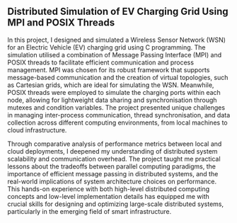 ## Distributed Simulation of EV Charging Grid Using MPI and POSIX Threads

In this project, I designed and simulated a Wireless Sensor Network (WSN) for an Electric Vehicle (EV) charging grid using C programming. The simulation utilised a combination of Message Passing Interface (MPI) and POSIX threads to facilitate efficient communication and process management. MPI was chosen for its robust framework that supports message-based communication and the creation of virtual topologies, such as Cartesian grids, which are ideal for simulating the WSN. Meanwhile, POSIX threads were employed to simulate the charging ports within each node, allowing for lightweight data sharing and synchronisation through mutexes and condition variables. The project presented unique challenges in managing inter-process communication, thread synchronisation, and data collection across different computing environments, from local machines to cloud infrastructure.

Through comparative analysis of performance metrics between local and cloud deployments, I deepened my understanding of distributed system scalability and communication overhead. The project taught me practical lessons about the tradeoffs between parallel computing paradigms, the importance of efficient message passing in distributed systems, and the real-world implications of system architecture choices on performance. This hands-on experience with both high-level distributed computing concepts and low-level implementation details has equipped me with crucial skills for designing and optimizing large-scale distributed systems, particularly in the emerging field of smart infrastructure.
